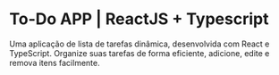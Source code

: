 # To-Do APP | ReactJS + Typescript

Uma aplicação de lista de tarefas dinâmica, desenvolvida com React e TypeScript. Organize suas tarefas de forma eficiente, adicione, edite e remova itens facilmente. 
